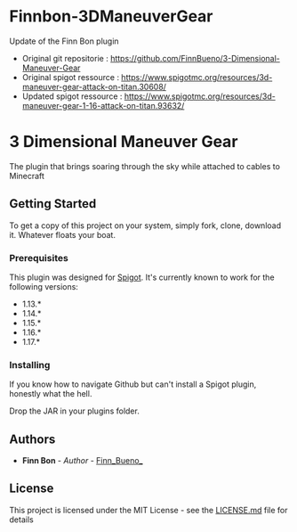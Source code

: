 # Finnbon-3DManeuverGear
Update of the Finn Bon plugin 
* Original git repositorie : https://github.com/FinnBueno/3-Dimensional-Maneuver-Gear
* Original spigot ressource : https://www.spigotmc.org/resources/3d-maneuver-gear-attack-on-titan.30608/
* Updated spigot ressource : https://www.spigotmc.org/resources/3d-maneuver-gear-1-16-attack-on-titan.93632/

# 3 Dimensional Maneuver Gear

The plugin that brings soaring through the sky while attached to cables to Minecraft

## Getting Started

To get a copy of this project on your system, simply fork, clone, download it. Whatever floats your boat.

### Prerequisites

This plugin was designed for [Spigot](https://www.spigotmc.org). It's currently known to work for the following versions:

 * 1.13.*
 * 1.14.*
 * 1.15.*
 * 1.16.*
 * 1.17.*

### Installing

If you know how to navigate Github but can't install a Spigot plugin, honestly what the hell.

Drop the JAR in your plugins folder.

## Authors

* **Finn Bon** - *Author* - [Finn_Bueno_](https://github.com/FinnBueno)

## License

This project is licensed under the MIT License - see the [LICENSE.md](LICENSE.md) file for details
